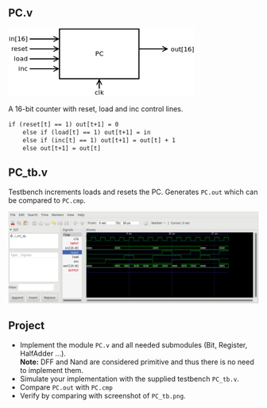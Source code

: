 ## PC.v
![](PC.png)

 A 16-bit counter with reset, load and inc control lines.

```
if (reset[t] == 1) out[t+1] = 0
	else if (load[t] == 1) out[t+1] = in
	else if (inc[t] == 1) out[t+1] = out[t] + 1
	else out[t+1] = out[t]
```
## PC_tb.v
Testbench increments loads and resets the PC. Generates `PC.out` which can be compared to `PC.cmp`.

![](PC_tb.png)
## Project
* Implement the module `PC.v` and all needed submodules (Bit, Register, HalfAdder ...).  
**Note:** DFF and Nand are considered primitive and thus there is no need to implement them.
* Simulate your implementation with the supplied testbench `PC_tb.v`.
* Compare `PC.out` with `PC.cmp`
* Verify by comparing with screenshot of `PC_tb.png`.